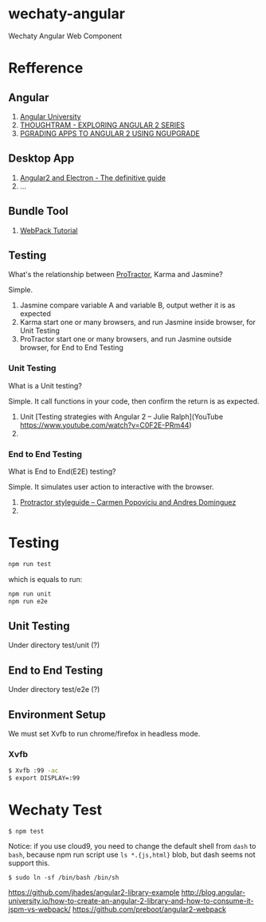 # wechaty-angular
Wechaty Angular Web Component

# Refference

## Angular

1. [Angular University](https://blog.angular-university.io)
1. [THOUGHTRAM - EXPLORING ANGULAR 2 SERIES](http://blog.thoughtram.io/exploring-angular-2/)
1. [PGRADING APPS TO ANGULAR 2 USING NGUPGRADE](http://blog.thoughtram.io/angular/2015/10/24/upgrading-apps-to-angular-2-using-ngupgrade.html)

## Desktop App

1. [Angular2 and Electron - The definitive guide](https://www.xplatform.rocks/2016/02/14/angular2-and-electron-the-definitive-guide/)
2. ...

## Bundle Tool

1. [WebPack Tutorial](http://webpack.github.io/docs/tutorials/getting-started/)


## Testing

What's the relationship between [ProTractor](http://www.protractortest.org), Karma and Jasmine?

Simple.

1. Jasmine compare variable A and variable B, output wether it is as expected
1. Karma start one or many browsers, and run Jasmine inside browser, for Unit Testing
1. ProTractor start one or many browsers, and run Jasmine outside browser, for End to End Testing

### Unit Testing

What is a Unit testing?

Simple. It call functions in your code, then confirm the return is as expected.

1. Unit [Testing strategies with Angular 2 – Julie Ralph](YouTube https://www.youtube.com/watch?v=C0F2E-PRm44)
2.

### End to End Testing

What is End to End(E2E) testing?

Simple. It simulates user action to interactive with the browser.


1. [Protractor styleguide – Carmen Popoviciu and Andres Dominguez](https://www.youtube.com/watch?v=-lTGnYwnEuM)
2.

# Testing

```bash
npm run test
```

which is equals to run:

```bash
npm run unit
npm run e2e
```

## Unit Testing

Under directory test/unit (?)

## End to End Testing

Under directory test/e2e (?)

## Environment Setup

We must set Xvfb to run chrome/firefox in headless mode.

### Xvfb

```bash
$ Xvfb :99 -ac
$ export DISPLAY=:99
```

# Wechaty Test

```
$ npm test
```

Notice: if you use cloud9, you need to change the default shell from `dash` to `bash`, because npm run script use `ls *.{js,html}` blob, but dash seems not support this.

```shell
$ sudo ln -sf /bin/bash /bin/sh
```


https://github.com/jhades/angular2-library-example
http://blog.angular-university.io/how-to-create-an-angular-2-library-and-how-to-consume-it-jspm-vs-webpack/
https://github.com/preboot/angular2-webpack